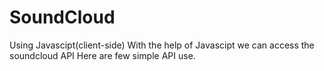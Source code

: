 # SoundCloud
Using Javascipt(client-side)
With the help of Javascipt we can access the soundcloud API
Here are few simple API use.
